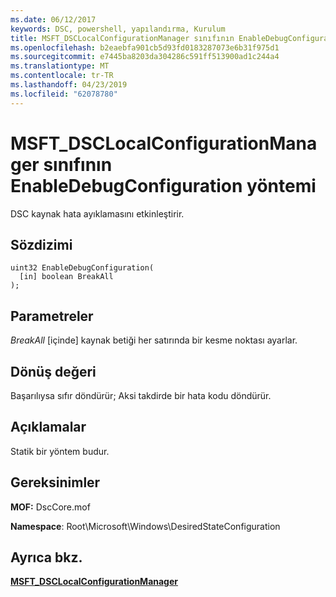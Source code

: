 ```yaml
---
ms.date: 06/12/2017
keywords: DSC, powershell, yapılandırma, Kurulum
title: MSFT_DSCLocalConfigurationManager sınıfının EnableDebugConfiguration yöntemi
ms.openlocfilehash: b2eaebfa901cb5d93fd0183287073e6b31f975d1
ms.sourcegitcommit: e7445ba8203da304286c591ff513900ad1c244a4
ms.translationtype: MT
ms.contentlocale: tr-TR
ms.lasthandoff: 04/23/2019
ms.locfileid: "62078780"
---
```

# <a name="enabledebugconfiguration-method-of-the-msftdsclocalconfigurationmanager-class"></a>MSFT_DSCLocalConfigurationManager sınıfının EnableDebugConfiguration yöntemi

DSC kaynak hata ayıklamasını etkinleştirir.

## <a name="syntax"></a>Sözdizimi

```mof
uint32 EnableDebugConfiguration(
  [in] boolean BreakAll
);
```

## <a name="parameters"></a>Parametreler

*BreakAll* \[içinde\] kaynak betiği her satırında bir kesme noktası ayarlar.

## <a name="return-value"></a>Dönüş değeri

Başarılıysa sıfır döndürür; Aksi takdirde bir hata kodu döndürür.

## <a name="remarks"></a>Açıklamalar

Statik bir yöntem budur.

## <a name="requirements"></a>Gereksinimler

**MOF:** DscCore.mof

**Namespace**: Root\Microsoft\Windows\DesiredStateConfiguration

## <a name="see-also"></a>Ayrıca bkz.

[**MSFT_DSCLocalConfigurationManager**](msft-dsclocalconfigurationmanager.md)
